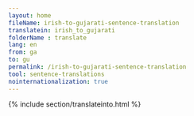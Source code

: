 ```yaml
---
layout: home
fileName: irish-to-gujarati-sentence-translation
translatein: irish_to_gujarati
folderName : translate
lang: en
from: ga
to: gu
permalink: /irish-to-gujarati-sentence-translation
tool: sentence-translations
nointernationalization: true
---
```

{% include section/translateinto.html %}
